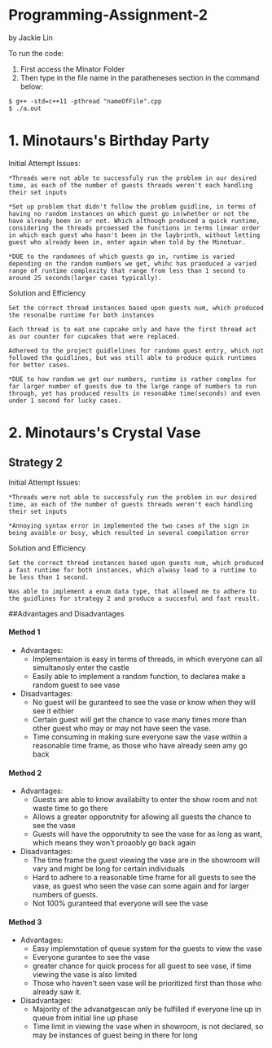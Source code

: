 # Programming-Assignment-2
by Jackie Lin

To run the code:

1. First access the Minator Folder
2. Then type in the file name in the paratheneses section in the command below:
```
$ g++ -std=c++11 -pthread "nameOfFile".cpp
$ ./a.out
```


# 1. Minotaurs's Birthday Party 

Initial Attempt Issues:
 ```
*Threads were not able to successfuly run the problem in our desired time, as each of the number of guests threads weren't each handling their set inputs

*Set up problem that didn't follow the problem guidline, in terms of having no random instances on which guest go in(whether or not the have already been in or not. Which although produced a quick runtime, considering the threads prcoessed the functions in terms linear order in which each guest who hasn't been in the laybrinth, without letting guest who already been in, enter again when told by the Minotuar. 

*DUE to the randomnes of which guests go in, runtime is varied depending on the random numbers we get, whihc has praoduced a varied range of runtime complexity that range from less than 1 second to around 25 seconds(larger cases typically).

```

Solution and Efficiency
 ```
Set the correct thread instances based upon guests num, which produced the resonalbe runtime for both instances

Each thread is to eat one cupcake only and have the first thread act as our counter for cupcakes that were replaced.

Adhereed to the project guidlelines for randomn guest entry, which not followed the guidlines, but was still able to produce quick runtimes for better cases.

*DUE to how random we get our numbers, runtime is rather complex for far larger number of guests due to the large range of numbers to run through, yet has produced results in resonabke time(seconds) and even under 1 second for lucky cases. 
```


# 2. Minotaurs's Crystal Vase 

## Strategy 2


Initial Attempt Issues:
 ```
*Threads were not able to successfuly run the problem in our desired time, as each of the number of guests threads weren't each handling their set inputs

*Annoying syntax error in implemented the two cases of the sign in being avaible or busy, which resulted in several compilation error

```

Solution and Efficiency
 ```
Set the correct thread instances based upon guests num, which produced a fast runtime for both instances, which alwasy lead to a runtime to be less than 1 second.

Was able to implement a enum data type, that allowed me to adhere to the guidlines for strategy 2 and produce a succesful and fast reuslt. 

```

##Advantages and Disadvantages

#### Method 1
* Advantages:
  * Implementaion is easy in terms of threads, in which everyone can all simultanosly enter the castle
  * Easily able to implement a random function, to declarea make a random guest to see vase
* Disadvantages:
  * No guest will be guranteed to see the vase or know when they will see it eithier
  * Certain guest will get the chance to vase many times more than other guest who may or may not have seen the vase.
  * Time consuming in making sure everyone saw the vase within a reasonable time frame, as those who have already seen amy go back

#### Method 2
* Advantages:
  * Guests are able to know availabilty to enter the show room and not waste time to go there
  * Allows a greater opporutnity for allowing all guests the chance to see the vase
  * Guests will have the opporutnity to see the vase for as long as want, which means they won't proaobly go back again
* Disadvantages:
  * The time frame the guest viewing the vase are in the showroom will vary and might be long for certain individuals
  * Hard to adhere to a reasonable time frame for all guests to see the vase, as guest who seen the vase can some again and for larger numbers of guests.
  * Not 100% guranteed that everyone will see the vase
 

#### Method 3
* Advantages:
  * Easy implemntation of queue system for the guests to view the vase
  * Everyone gurantee to see the vase
  * greater chance for quick process for all guest to see vase, if time viewing the vase is also limited
  * Those who haven't seen vase will be prioritized first than those who already saw it.
* Disadvantages:
  * Majority of the advanatgescan only be fulfilled if everyone line up in queue from initial line up phase
  * Time limit in viewing the vase when in showroom, is not declared, so may be instances of guest being in there for long
